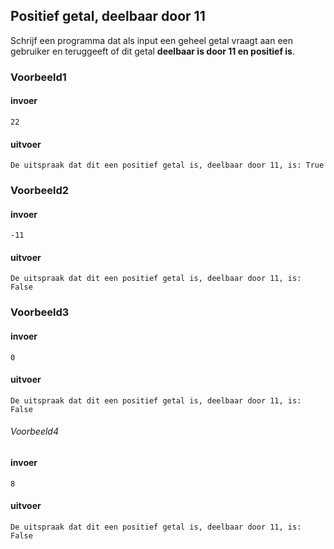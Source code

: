 ## Positief getal, deelbaar door 11

Schrijf een programma dat als input een geheel getal vraagt aan een gebruiker en teruggeeft of dit getal **deelbaar is door 11 en positief is**. 

### Voorbeeld1

#### invoer

```console?lang=python&prompt=>>>
22
```

#### uitvoer

```console?lang=python&prompt=>>>
De uitspraak dat dit een positief getal is, deelbaar door 11, is: True
```

### Voorbeeld2

#### invoer

```console?lang=python&prompt=>>>
-11
```

#### uitvoer

```console?lang=python&prompt=>>>
De uitspraak dat dit een positief getal is, deelbaar door 11, is: False
```

### 

### Voorbeeld3

#### invoer

    0

#### uitvoer

    De uitspraak dat dit een positief getal is, deelbaar door 11, is: False

###### Voorbeeld4

#### invoer

    8

#### uitvoer

    De uitspraak dat dit een positief getal is, deelbaar door 11, is: False

### 



